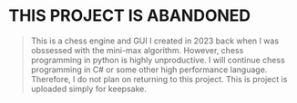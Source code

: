 # THIS PROJECT IS ABANDONED
> This is a chess engine and GUI I created in 2023 back when I was obssessed with the mini-max algorithm. However, chess programming in python is highly unproductive. I will continue chess programming in C# or some other high performance language. Therefore, I do not plan on returning to this project. This is project is uploaded simply for keepsake.
